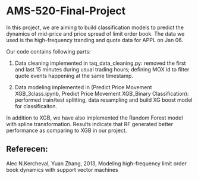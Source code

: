 # AMS-520-Final-Project

In this project, we are aiming to build classification models to predict the dynamics of mid-price and price spread of limit order book. The data we used is the high-frequency tranding and quote data for APPL on Jan 06. 

Our code contains following parts:
1. Data cleaning implemented in taq_data_cleaning.py: removed the first and last 15 minutes during usual trading hours; defining MOX id to filter quote events happening at the same timestamp. 

2. Data modeling implemented in (Predict Price Movement XGB_3class.ipynb, Predict Price Movement XGB_Binary Classification): performed train/test splitting, data resampling and build XG boost model for classificaiton.

In addition to XGB, we have also implemented the Random Forest model with spline transformation. Results indicate that RF generated better performance as comparing to XGB in our project.

## Referecen:

Alec N.Kercheval, Yuan Zhang, 2013, Modeling high-frequency limit order book dynamics with support vector machines
